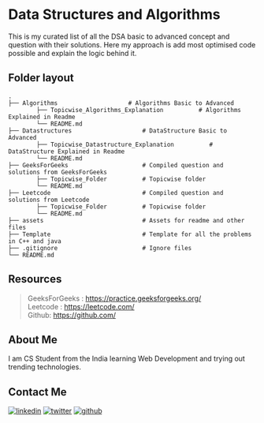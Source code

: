 
# Data Structures and Algorithms

This is my curated list of all the DSA basic to advanced concept and question with their solutions. Here my approach is add most optimised code possible and explain the logic behind it.

## Folder layout

    .
    ├── Algorithms                    # Algorithms Basic to Advanced
            ├── Topicwise_Algorithms_Explanation          # Algorithms Explained in Readme
            └── README.md     
    ├── Datastructures                    # DataStructure Basic to Advanced
            ├── Topicwise_Datastructure_Explanation          # DataStructure Explained in Readme
            └── README.md      
    ├── GeeksForGeeks                     # Compiled question and solutions from GeeksForGeeks
            ├── Topicwise_Folder          # Topicwise folder
            └── README.md
    ├── Leetcode                          # Compiled question and solutions from Leetcode
            ├── Topicwise_Folder          # Topicwise folder
            └── README.md
    ├── assets                            # Assets for readme and other files
    ├── Template                          # Template for all the problems in C++ and java
    ├── .gitignore                        # Ignore files                   
    └── README.md

## Resources 

> GeeksForGeeks : https://practice.geeksforgeeks.org/                                 
> Leetcode : https://leetcode.com/                                                           
> Github: https://github.com/            

## About Me

I am CS Student from the India learning Web Development and trying out trending technologies.             

## Contact Me
[![linkedin](https://img.shields.io/badge/linkedin-0A66C2?style=for-the-badge&logo=linkedin&logoColor=white)](https://www.linkedin.com/in/thisiskushalgupta/)
[![twitter](https://img.shields.io/badge/twitter-1DA1F2?style=for-the-badge&logo=twitter&logoColor=white)](https://twitter.com/thisis_kushal)
[![github](https://img.shields.io/badge/github-0d1117?style=for-the-badge&logo=github&logoColor=white)](https://github.com/thisiskushal31/)
